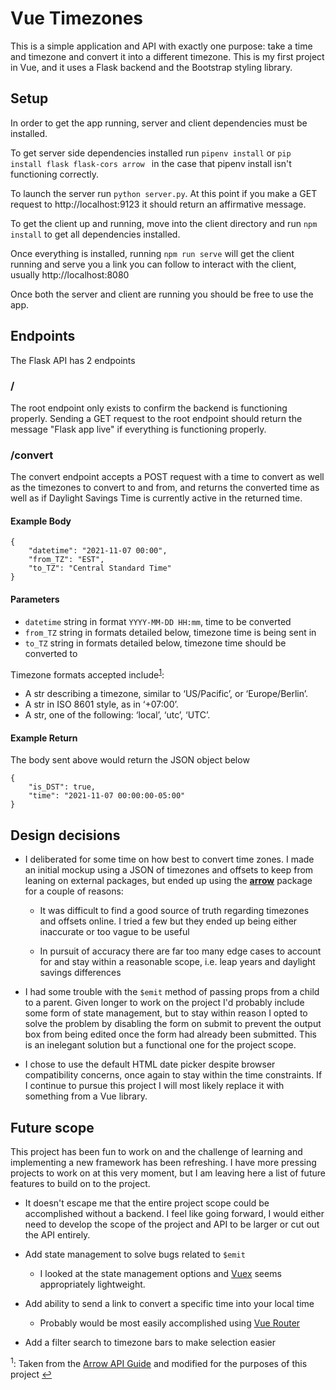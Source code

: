 # Vue Timezones

This is a simple application and API with exactly one purpose: take a time and timezone and convert it into a different timezone. This is my first project in Vue, and it uses a Flask backend and the Bootstrap styling library. 

## Setup 

In order to get the app running, server and client dependencies must be installed. 

To get server side dependencies installed run `pipenv install` or `pip install flask flask-cors arrow ` in the case that pipenv install isn't functioning correctly.

To launch the server run `python server.py`. At this point if you make a GET request to http://localhost:9123 it should return an affirmative message.

To get the client up and running, move into the client directory and run `npm install` to get all dependencies installed. 

Once everything is installed, running `npm run serve` will get the client running and serve you a link you can follow to interact with the client, usually http://localhost:8080

Once both the server and client are running you should be free to use the app.

## Endpoints 

The Flask API has 2 endpoints

### / 

The root endpoint only exists to confirm the backend is functioning properly. Sending a GET request to the root endpoint should return the message "Flask app live" if everything is functioning properly.

### /convert

The convert endpoint accepts a POST request with a time to convert as well as the timezones to convert to and from, and returns the converted time as well as if Daylight Savings Time is currently active in the returned time.

#### Example Body
```
{
    "datetime": "2021-11-07 00:00",
    "from_TZ": "EST",
    "to_TZ": "Central Standard Time"
}
```

#### Parameters

* `datetime` string in format `YYYY-MM-DD HH:mm`, time to be converted 
* `from_TZ` string in formats detailed below, timezone time is being sent in
* `to_TZ` string in formats detailed below, timezone time should be converted to

Timezone formats accepted include<sup id='a1'>[1](#foot1)</sup>:

* A str describing a timezone, similar to ‘US/Pacific’, or ‘Europe/Berlin’.
* A str in ISO 8601 style, as in ‘+07:00’.
* A str, one of the following: ‘local’, ‘utc’, ‘UTC’.

#### Example Return

The body sent above would return the JSON object below

```
{
    "is_DST": true,
    "time": "2021-11-07 00:00:00-05:00"
}
```

## Design decisions

* I deliberated for some time on how best to convert time zones. I made an initial mockup using a JSON of timezones and offsets to keep from leaning on external packages, but ended up using the [**arrow**](https://arrow.readthedocs.io/en/stable/) package for a couple of reasons:

    * It was difficult to find a good source of truth regarding timezones and offsets online. I tried a few but they ended up being either inaccurate or too vague to be useful

    * In pursuit of accuracy there are far too many edge cases to account for and stay within a reasonable scope, i.e. leap years and daylight savings differences 

* I had some trouble with the `$emit` method of passing props from a child to a parent. Given longer to work on the project I'd probably include some form of state management, but to stay within reason I opted to solve the problem by disabling the form on submit to prevent the output box from being edited once the form had already been submitted. This is an inelegant solution but a functional one for the project scope.

* I chose to use the default HTML date picker despite browser compatibility concerns, once again to stay within the time constraints. If I continue to pursue this project I will most likely replace it with something from a Vue library.

## Future scope

This project has been fun to work on and the challenge of learning and implementing a new framework has been refreshing. I have more pressing projects to work on at this very moment, but I am leaving here a list of future features to build on to the project.

* It doesn't escape me that the entire project scope could be accomplished without a backend. I feel like going forward, I would either need to develop the scope of the project and API to be larger or cut out the API entirely.

* Add state management to solve bugs related to `$emit`

    * I looked at the state management options and [Vuex](https://next.vuex.vuejs.org/) seems appropriately lightweight.

* Add ability to send a link to convert a specific time into your local time

    * Probably would be most easily accomplished using [Vue Router](https://router.vuejs.org/)

* Add a filter search to timezone bars to make selection easier

<sup id='foot1'>1</sup>: Taken from the [Arrow API Guide](https://arrow.readthedocs.io/en/stable/#api-guide) and modified for the purposes of this project [↩](#a1)